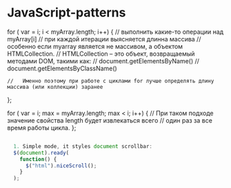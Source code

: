JavaScript-patterns
===================

for ( var = i; i < myArray.length; i++) {
    //   выполнить какие-то операции над  myArray[i]
    //   при каждой итерации выясняется длинна массива
    //   особенно если myarray является не массивом, а объектом HTMLCollection.
    //   HTMLCollection – это объект, возвращаемый методами DOM, такими как:
    //   document.getElementsByName()
    //   document.getElementsByClassName()
    
    //   Именно поэтому при работе с циклами for лучше определять длину массива (или коллекции) заранее
};


for ( var = i; max = myArray.length; max < i; i++) {
   //   При таком подходе значение свойства length будет извлекаться всего
  //    один раз за все время работы цикла.
};

```javascript

  1. Simple mode, it styles document scrollbar:
  $(document).ready(
    function() {  
      $("html").niceScroll();
    }
  );
